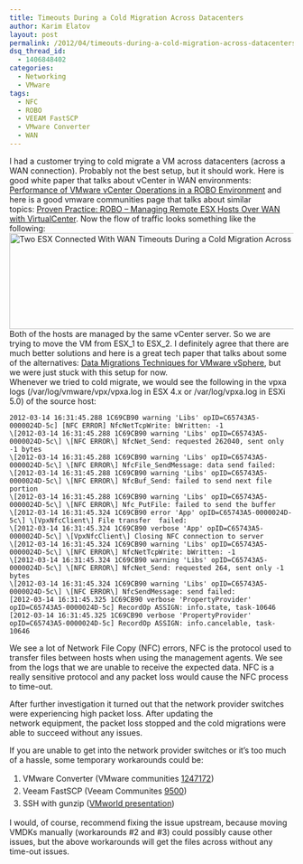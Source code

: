 ```yaml
---
title: Timeouts During a Cold Migration Across Datacenters
author: Karim Elatov
layout: post
permalink: /2012/04/timeouts-during-a-cold-migration-across-datacenters/
dsq_thread_id:
  - 1406848402
categories:
  - Networking
  - VMware
tags:
  - NFC
  - ROBO
  - VEEAM FastSCP
  - VMware Converter
  - WAN
---
```

I had a customer trying to cold migrate a VM across datacenters (across a WAN connection). Probably not the best setup, but it should work. Here is good white paper that talks about vCenter in WAN environments: <a href="http://www.vmware.com/files/pdf/techpaper/VMW-WP-Performance-vCenter.pdf" onclick="javascript:_gaq.push(['_trackEvent','download','http://www.vmware.com/files/pdf/techpaper/VMW-WP-Performance-vCenter.pdf']);">Performance of VMware vCenter  Operations in a ROBO Environment</a> and here is a good vmware communities page that talks about similar topics: <a href="http://communities.vmware.com/docs/DOC-11492" onclick="javascript:_gaq.push(['_trackEvent','outbound-article','http://communities.vmware.com/docs/DOC-11492']);">Proven Practice: ROBO &#8211; Managing Remote ESX Hosts Over WAN with VirtualCenter</a>. Now the flow of traffic looks something like the following:<a href="http://virtuallyhyper.com/wp-content/uploads/2012/03/Two_ESX_Connected_With_WAN.jpg" onclick="javascript:_gaq.push(['_trackEvent','outbound-article','http://virtuallyhyper.com/wp-content/uploads/2012/03/Two_ESX_Connected_With_WAN.jpg']);"><img class="alignnone size-full wp-image-554" title="Two_ESX_Connected_With_WAN" src="http://virtuallyhyper.com/wp-content/uploads/2012/03/Two_ESX_Connected_With_WAN.jpg" alt="Two ESX Connected With WAN Timeouts During a Cold Migration Across Datacenters" width="912" height="170" /></a>  
Both of the hosts are managed by the same vCenter server. So we are trying to move the VM from ESX\_1 to ESX\_2. I definitely agree that there are much better solutions and here is a great tech paper that talks about some of the alternatives: <a href="http://www.emc.com/collateral/software/white-papers/h8063-data-migration-vsphere-wp.pdf" onclick="javascript:_gaq.push(['_trackEvent','download','http://www.emc.com/collateral/software/white-papers/h8063-data-migration-vsphere-wp.pdf']);">Data Migrations Techniques for VMware vSphere</a>, but we were just stuck with this setup for now.  
Whenever we tried to cold migrate, we would see the following in the vpxa logs (/var/log/vmware/vpx/vpxa.log in ESX 4.x or /var/log/vpxa.log in ESXi 5.0) of the source host:

	  
	2012-03-14 16:31:45.288 1C69CB90 warning 'Libs' opID=C65743A5-0000024D-5c] [NFC ERROR] NfcNetTcpWrite: bWritten: -1  
	\[2012-03-14 16:31:45.288 1C69CB90 warning 'Libs' opID=C65743A5-0000024D-5c\] \[NFC ERROR\] NfcNet_Send: requested 262040, sent only -1 bytes  
	\[2012-03-14 16:31:45.288 1C69CB90 warning 'Libs' opID=C65743A5-0000024D-5c\] \[NFC ERROR\] NfcFile_SendMessage: data send failed:  
	\[2012-03-14 16:31:45.288 1C69CB90 warning 'Libs' opID=C65743A5-0000024D-5c\] \[NFC ERROR\] NfcBuf_Send: failed to send next file portion  
	\[2012-03-14 16:31:45.288 1C69CB90 warning 'Libs' opID=C65743A5-0000024D-5c\] \[NFC ERROR\] Nfc_PutFile: failed to send the buffer  
	\[2012-03-14 16:31:45.324 1C69CB90 error 'App' opID=C65743A5-0000024D-5c\] \[VpxNfcClient\] File transfer  failed:  
	\[2012-03-14 16:31:45.324 1C69CB90 verbose 'App' opID=C65743A5-0000024D-5c\] \[VpxNfcClient\] Closing NFC connection to server  
	\[2012-03-14 16:31:45.324 1C69CB90 warning 'Libs' opID=C65743A5-0000024D-5c\] \[NFC ERROR\] NfcNetTcpWrite: bWritten: -1  
	\[2012-03-14 16:31:45.324 1C69CB90 warning 'Libs' opID=C65743A5-0000024D-5c\] \[NFC ERROR\] NfcNet_Send: requested 264, sent only -1 bytes  
	\[2012-03-14 16:31:45.324 1C69CB90 warning 'Libs' opID=C65743A5-0000024D-5c\] \[NFC ERROR\] NfcSendMessage: send failed:  
	[2012-03-14 16:31:45.325 1C69CB90 verbose 'PropertyProvider' opID=C65743A5-0000024D-5c] RecordOp ASSIGN: info.state, task-10646  
	[2012-03-14 16:31:45.325 1C69CB90 verbose 'PropertyProvider' opID=C65743A5-0000024D-5c] RecordOp ASSIGN: info.cancelable, task-10646  
	

We see a lot of Network File Copy (NFC) errors, NFC is the protocol used to transfer files between hosts when using the management agents. We see from the logs that we are unable to receive the expected data. NFC is a really sensitive protocol and any packet loss would cause the NFC process to time-out.

After further investigation it turned out that the network provider switches were experiencing high packet loss. After updating the network equipment, the packet loss stopped and the cold migrations were able to succeed without any issues.

If you are unable to get into the network provider switches or it&#8217;s too much of a hassle, some temporary workarounds could be:

1.  <span style="line-height: 22px;">VMware Converter (VMware communities <a href="http://communities.vmware.com/message/1247172" onclick="javascript:_gaq.push(['_trackEvent','outbound-article','http://communities.vmware.com/message/1247172']);">1247172</a>)</span>
2.  <span style="line-height: 22px;">Veeam FastSCP (Veeam Communites <a href="http://forums.veeam.com/viewtopic.php?f=4&t=9500" onclick="javascript:_gaq.push(['_trackEvent','outbound-article','http://forums.veeam.com/viewtopic.php?f=4&t=9500']);">9500</a>)</span>
3.  <span style="line-height: 22px;">SSH with gunzip (<a href="http://download3.vmware.com/vmworld/2006/mdc9586.pdf" onclick="javascript:_gaq.push(['_trackEvent','download','http://download3.vmware.com/vmworld/2006/mdc9586.pdf']);">VMworld presentation</a>)</span>

I would, of course, recommend fixing the issue upstream, because moving VMDKs manually (workarounds #2 and #3) could possibly cause other issues, but the above workarounds will get the files across without any time-out issues.

<p class="wp-flattr-button">
  <a class="FlattrButton" style="display:none;" href="http://virtuallyhyper.com/2012/04/timeouts-during-a-cold-migration-across-datacenters/" title=" Timeouts During a Cold Migration Across Datacenters" rev="flattr;uid:virtuallyhyper;language:en_GB;category:text;tags:NFC,ROBO,VEEAM FastSCP,VMware Converter,WAN,blog;button:compact;">I had a customer trying to cold migrate a VM across datacenters (across a WAN connection). Probably not the best setup, but it should work. Here is good white paper...</a>
</p>
